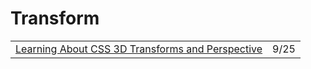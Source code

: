 # Transform

|  |  |
| :--- | :--- |
| [Learning About CSS 3D Transforms and Perspective](https://css-irl.info/learning-about-css-3d-transforms/) | 9/25 |

